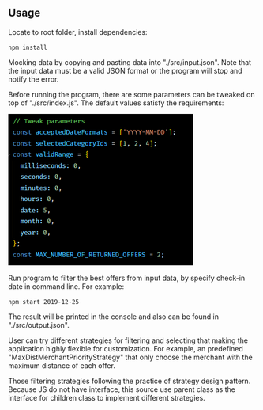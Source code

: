 ## Usage

Locate to root folder, install dependencies:

```
npm install
```



Mocking data by copying and pasting data into "./src/input.json". Note that the input data must be a valid JSON format or the program will stop and notify the error.

Before running the program, there are some parameters can be tweaked on top of "./src/index.js". The default values satisfy the requirements:

![1701521876903](image/readme/1701521876903.png)

Run program to filter the best offers from input data, by specify check-in date in command line. For example:

```
npm start 2019-12-25
```

The result will be printed in the console and also can be found in "./src/output.json".

User can try different strategies for filtering and selecting that making the application highly flexible for customization. For example, an predefined "MaxDistMerchantPriorityStrategy" that only choose the merchant with the maximum distance of each offer.

Those filtering strategies following the practice of strategy design pattern. Because JS do not have interface, this source use parent class as the interface for children class to implement different strategies.
